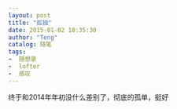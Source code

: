 ```yaml
---
layout: post
title: "孤独"
date: 2015-01-02 18:35:30
author: "Teng"
catalog: 随笔
tags:
-  随想录
-  lofter
-  感叹
---
```

终于和2014年年初没什么差别了，彻底的孤单，挺好
